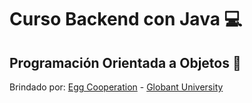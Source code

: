 # Curso Backend con Java :computer:
## Programación Orientada a Objetos :abacus:

Brindado por:
[Egg Cooperation](https://egg.live/) - 
[Globant University](https://university.globant.com/)
